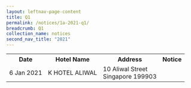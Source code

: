 ```yaml
---
layout: leftnav-page-content
title: Q1 
permalink: /notices/1a-2021-q1/
breadcrumb: Q1 
collection_name: notices
second_nav_title: "2021"
---
```


<table>
   <tr>
    <th>Date</th>
    <th>Hotel Name</th>
    <th>Address</th>
    <th>Notice</th>
  </tr>
   <tr>
    <td>6 Jan 2021</td>
    <td>K HOTEL ALIWAL</td>
    <td>10 Aliwal Street <br>Singapore 199903<br></td>
    <td><a href="/files/K HOTEL ALIWAL.pdf"></a></td>
  </tr>
